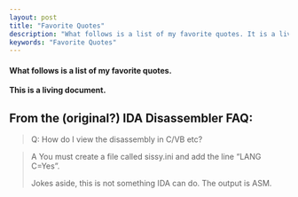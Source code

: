 ```yaml
---
layout: post
title: "Favorite Quotes"
description: "What follows is a list of my favorite quotes. It is a living document."
keywords: "Favorite Quotes"
---
```

#### What follows is a list of my favorite quotes.

__This is a living document.__

## From the (original?) IDA Disassembler FAQ:
> Q: How do I view the disassembly in C/VB etc?

> A You must create a file called sissy.ini and add the line “LANG C=Yes”.
>  
> Jokes aside, this is not something IDA can do. The output is ASM.
